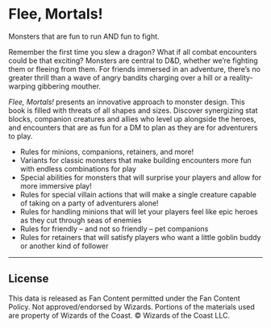 # Flee, Mortals!

Monsters that are fun to run AND fun to fight.

Remember the first time you slew a dragon? What if all combat encounters could be that exciting? Monsters are central to D&D, whether we’re fighting them or fleeing from them. For friends immersed in an adventure, there’s no greater thrill than a wave of angry bandits charging over a hill or a reality-warping gibbering mouther.

_Flee, Mortals!_ presents an innovative approach to monster design. This book is filled with threats of all shapes and sizes. Discover synergizing stat blocks, companion creatures and allies who level up alongside the heroes, and encounters that are as fun for a DM to plan as they are for adventurers to play.

* Rules for minions, companions, retainers, and more!
* Variants for classic monsters that make building encounters more fun with endless combinations for play
* Special abilities for monsters that will surprise your players and allow for more immersive play!
* Rules for special villain actions that will make a single creature capable of taking on a party of adventurers alone!
* Rules for handling minions that will let your players feel like epic heroes as they cut through seas of enemies
* Rules for friendly – and not so friendly – pet companions
* Rules for retainers that will satisfy players who want a little goblin buddy or another kind of follower

---

## License

This data is released as Fan Content permitted under the Fan Content Policy. Not approved/endorsed by Wizards. Portions of the materials used are property of Wizards of the Coast. © Wizards of the Coast LLC.

